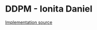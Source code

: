 # DDPM - Ionita Daniel

[Implementation source](https://github.com/lucidrains/denoising-diffusion-pytorch/tree/main)
